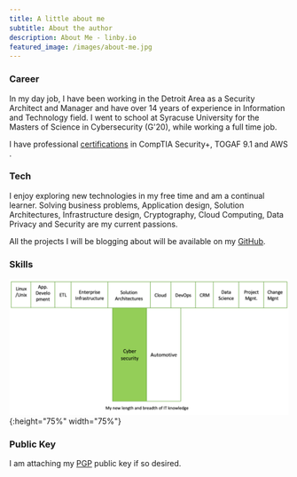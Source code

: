 ```yaml
---
title: A little about me
subtitle: About the author
description: About Me - linby.io
featured_image: /images/about-me.jpg
---
```


### Career
In my day job, I have been working in the Detroit Area as a Security Architect and Manager and have over 14 years of experience in Information and Technology field. I went to school at Syracuse University for the Masters of Science in Cybersecurity (G'20), while working a full time job.  

I have professional [certifications](https://www.youracclaim.com/users/bharath-karumudi/badges?sort=most_popular&page=1) in CompTIA Security+, TOGAF 9.1 and AWS .

### Tech
I enjoy exploring new technologies in my free time and am a continual learner. Solving business problems, Application design, Solution Architectures, Infrastructure design, Cryptography, Cloud  Computing, Data Privacy and Security are my current passions.

All the projects I will be blogging about will be available on my [GitHub](https://github.com/bharathkarumudi).  

### Skills
![skills](/images/about-skills.png){:height="75%" width="75%"}

### Public Key
I am attaching my [PGP](https://keybase.io/bharathkarumudi/pgp_keys.asc) public key if so desired.
